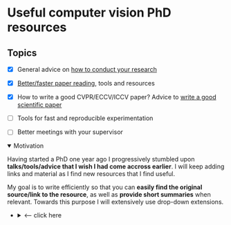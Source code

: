 # Useful computer vision PhD resources



## Topics

- [x] General advice on [how to conduct your research](https://github.com/hassony2/useful-computer-vision-phd-resources/blob/master/Awesome-computer-vision-research-advice.md)
- [x] [Better/faster paper reading](https://github.com/hassony2/useful-computer-vision-phd-resources), tools and resources
- [x] How to write a good CVPR/ECCV/ICCV paper? Advice to [write a good scientific paper](https://github.com/hassony2/useful-computer-vision-phd-resources/blob/master/Awesome-resources-for-better-writing-of-computer-vision-papers.md)
- [ ] Tools for fast and reproducible experimentation
- [ ] Better meetings with your supervisor


<details open><summary>Motivation</summary>

Having started a PhD one year ago I progressively stumbled upon **talks/tools/advice that I wish I had come accross earlier**.
I will keep adding links and material as I find new resources that I find useful.

My goal is to write efficiently so that you can **easily find the original source/link to the resource**, as well as **provide short summaries** when relevant.
Towards this purpose I will extensively use drop-down extensions.

- <details><summary><-- click here</summary> Like this ! </details>

</details>
